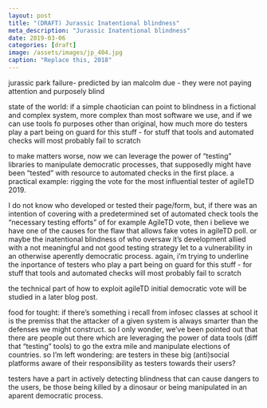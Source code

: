 ```yaml
---
layout: post
title: "(DRAFT) Jurassic Inatentional blindness"
meta_description: "Jurassic Inatentional blindness"
date: 2019-03-06
categories: [draft]
image: /assets/images/jp_404.jpg
caption: "Replace this, 2018"
---
```


jurassic park failure- predicted by ian malcolm due - they were not paying attention and purposely blind

state of the world: if a simple chaotician can point to blindness in a fictional and complex system, more complex than most software we use, and if we can use tools fo  purposes other than original, how much more do testers play a part being on guard for this stuff - for stuff that tools and automated checks will most probably fail to scratch

to make matters worse, now we can leverage the power of “testing” libraries to manipulate democratic processes, that supposedly might have been “tested” with resource to automated checks in the first place.
a practical example: rigging the vote for the most influential tester of agileTD 2019.

I do not know who developed or tested their page/form, but, if there was an intention of covering with a predetermined set of automated check tools the “necessary testing efforts” of for example AgileTD vote, then i believe we have one of the causes for the flaw that allows fake votes in agileTD poll. or maybe the inatentional blindness of who oversaw it’s development allied with a not meaningful and not good testing strategy let to a vulnerability in an otherwise aperently democratic process. again, i’m trying to underline the inportance of testers who play a part being on guard for this stuff - for stuff that tools and automated checks will most probably fail to scratch

the technical part of how to exploit agileTD initial democratic vote will be studied in a later blog post.

food for tought: if there’s something i recall from infosec classes at school it is the premiss that the attacker of a given system is always smarter than the defenses we might construct. so I only wonder, we’ve been pointed out that there are  people out there which are leveraging the power of data tools (diff that “testing” tools) to go the extra mile and manipulate elections of countries. so I’m left wondering: are testers in these big (anti)social platforms aware of their responsibility as testers towards their users?

testers have a part in actively detecting blindness that can cause dangers to the users, be those being killed by a dinosaur or being manipulated in an aparent democratic process.